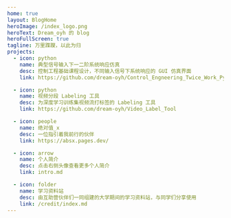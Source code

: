 ```yaml
---
home: true
layout: BlogHome
heroImage: /index_logo.png
heroText: Dream_oyh 的 blog
heroFullScreen: true
tagline: 万里蹀躞，以此为归
projects:
  - icon: python
    name: 典型信号输入下一二阶系统响应仿真
    desc: 控制工程基础课程设计，不同输入信号下系统响应的 GUI 仿真界面
    link: https://github.com/dream-oyh/Control_Engneering_Twice_Work_Python

  - icon: python
    name: 视频分段 Labeling 工具
    desc: 为深度学习训练集视频流打标签的 Labeling 工具
    link: https://github.com/dream-oyh/Video_Label_Tool

  - icon: people
    name: 绝对值_x
    desc: 一位指引着我前行的伙伴
    link: https://absx.pages.dev/

  - icon: arrow
    name: 个人简介
    desc: 点击右侧头像查看更多个人简介
    link: intro.md

  - icon: folder
    name: 学习资料站
    desc: 由互助营伙伴们一同组建的大学期间的学习资料站，与同学们分享使用
    link: /credit/index.md
---
```


